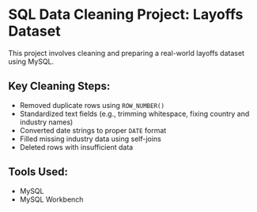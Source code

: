 # SQL Data Cleaning Project: Layoffs Dataset

This project involves cleaning and preparing a real-world layoffs dataset using MySQL.

## Key Cleaning Steps:
- Removed duplicate rows using `ROW_NUMBER()`
- Standardized text fields (e.g., trimming whitespace, fixing country and industry names)
- Converted date strings to proper `DATE` format
- Filled missing industry data using self-joins
- Deleted rows with insufficient data

## Tools Used:
- MySQL
- MySQL Workbench


